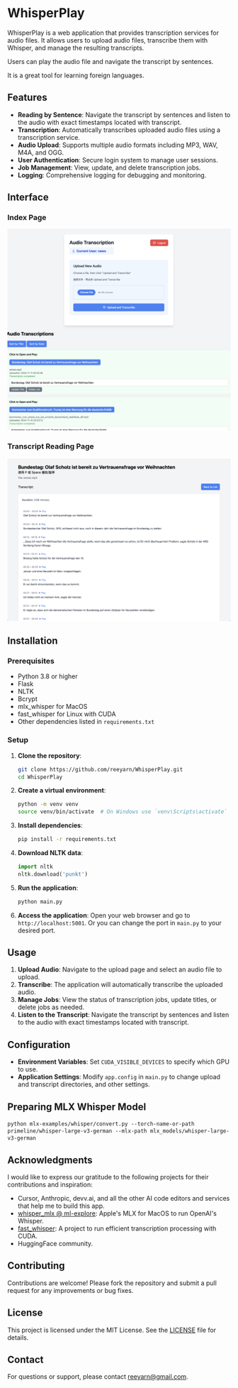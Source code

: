 # WhisperPlay

WhisperPlay is a web application that provides transcription services for audio files. It allows users to upload audio files, transcribe them with Whisper, and manage the resulting transcripts.

Users can play the audio file and navigate the transcript by sentences.

It is a great tool for learning foreign languages.

## Features
- **Reading by Sentence**: Navigate the transcript by sentences and listen to the audio with exact timestamps located with transcript.
- **Transcription**: Automatically transcribes uploaded audio files using a transcription service.
- **Audio Upload**: Supports multiple audio formats including MP3, WAV, M4A, and OGG.
- **User Authentication**: Secure login system to manage user sessions.
- **Job Management**: View, update, and delete transcription jobs.
- **Logging**: Comprehensive logging for debugging and monitoring.

## Interface

### Index Page

![WhisperPlay Screenshot](https://github.com/reeyarn/WhisperPlay/blob/main/screenshots/index.png)

### Transcript Reading Page
![WhisperPlay Screenshot](https://github.com/reeyarn/WhisperPlay/blob/main/screenshots/transcript.png)


## Installation



### Prerequisites

- Python 3.8 or higher
- Flask
- NLTK
- Bcrypt
- mlx_whisper for MacOS
- fast_whisper for Linux with CUDA
- Other dependencies listed in `requirements.txt`

### Setup

1. **Clone the repository**:
   ```bash
   git clone https://github.com/reeyarn/WhisperPlay.git
   cd WhisperPlay
   ```

2. **Create a virtual environment**:
   ```bash
   python -m venv venv
   source venv/bin/activate  # On Windows use `venv\Scripts\activate`
   ```

3. **Install dependencies**:
   ```bash
   pip install -r requirements.txt
   ```

4. **Download NLTK data**:
   ```python
   import nltk
   nltk.download('punkt')
   ```

5. **Run the application**:
   ```bash
   python main.py
   ```

6. **Access the application**:
   Open your web browser and go to `http://localhost:5001`.
   Or you can change the port in `main.py` to your desired port.

## Usage

1. **Upload Audio**: Navigate to the upload page and select an audio file to upload.
2. **Transcribe**: The application will automatically transcribe the uploaded audio.
3. **Manage Jobs**: View the status of transcription jobs, update titles, or delete jobs as needed.
4. **Listen to the Transcript**: Navigate the transcript by sentences and listen to the audio with exact timestamps located with transcript.

## Configuration

- **Environment Variables**: Set `CUDA_VISIBLE_DEVICES` to specify which GPU to use.
- **Application Settings**: Modify `app.config` in `main.py` to change upload and transcript directories, and other settings.

## Preparing MLX Whisper Model

```git clone https://github.com/ml-explore/mlx-examples.git
python mlx-examples/whisper/convert.py --torch-name-or-path primeline/whisper-large-v3-german --mlx-path mlx_models/whisper-large-v3-german
```
## Acknowledgments

I would like to express our gratitude to the following projects for their contributions and inspiration:


- Cursor, Anthropic, devv.ai, and all the other AI code editors and services that help me to build this app.
- [whisper_mlx @ ml-explore](https://github.com/ml-explore/): Apple's MLX for MacOS to run OpenAI's Whisper.
- [fast_whisper](https://github.com/SYSTRAN/faster-whisper/): A project to run efficient transcription processing with CUDA.
- HuggingFace community.


## Contributing

Contributions are welcome! Please fork the repository and submit a pull request for any improvements or bug fixes.

## License

This project is licensed under the MIT License. See the [LICENSE](LICENSE) file for details.

## Contact

For questions or support, please contact [reeyarn@gmail.com](mailto:reeyarn@gmail.com).
